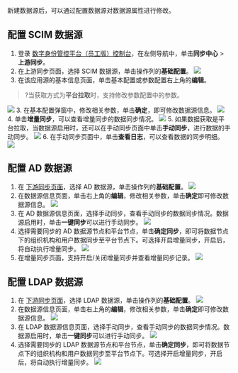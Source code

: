 新建数据源后，可以通过配置数据源对数据源属性进行修改。
​
## 配置 SCIM 数据源
1. 登录 [数字身份管控平台（员工版）控制台](https://console.cloud.tencent.com/eiam)，在左侧导航中，单击**同步中心** > **上游同步**。
1. 在上游同步页面，选择 SCIM 数据源，单击操作列的**基础配置**。
![](https://qcloudimg.tencent-cloud.cn/raw/a69fb49419e252c3031fc8180c324f23.png)
2. 在该应用源的基本信息页面，单击基本配置或参数配置右上角的**编辑**。
>?当获取方式为**平台拉取**时，支持修改参数配置中的参数。
>
![](https://qcloudimg.tencent-cloud.cn/raw/3326a8bd65c5cc741860aa192960a85f.png)
3. 在基本配置弹窗中，修改相关参数，单击**确定**，即可修改数据源信息。
![](https://qcloudimg.tencent-cloud.cn/raw/aad09fb88750ce845beca8d875c6fb96.png)
4. 单击**增量同步**，可以查看增量同步的数据同步情况。
![](https://qcloudimg.tencent-cloud.cn/raw/750a3e276827fb0ba0e19227d9989b79.png)
5. 如果数据获取是平台拉取，当数据源启用时，还可以在手动同步页面中单击**手动同步**，进行数据的手动同步。
![](https://qcloudimg.tencent-cloud.cn/raw/eb1f73827da4b5a44de53b045a18c062.png)
6. 在手动同步页面中，单击**查看日志**，可以查看数据的同步明细。
![](https://qcloudimg.tencent-cloud.cn/raw/27e6eef31f9ea09e067b696233d5ec1b.png)

## 配置 AD 数据源
1. 在 [下游同步页面](https://console.cloud.tencent.com/eiam/sync-center/downstream)，选择 AD 数据源，单击操作列的**基础配置**。
![](https://qcloudimg.tencent-cloud.cn/raw/107fd3443272d82c7ffd21c99d08d657.png)
2. 在数据源信息页面，单击右上角的**编辑**，修改相关参数，单击**确定**即可修改数据源信息。
![](https://qcloudimg.tencent-cloud.cn/raw/df814ebdfa5dee41a126319278276fc9.png)
3. 在 AD 数据源信息页面，选择手动同步，查看手动同步的数据同步情况。数据源启用时，单击**一键同步**可以进行手动同步。
![](https://qcloudimg.tencent-cloud.cn/raw/43f10b1ba36cbf390902b9fc53276196.png)
4. 选择需要同步的 AD 数据源节点和平台节点，单击**确定同步**，即可将数据节点下的组织机构和用户数据同步至平台节点下。可选择开启增量同步，开启后，将自动执行增量同步。
![](https://qcloudimg.tencent-cloud.cn/raw/252d941aa21d7b468616f26ee18fc3b1.png)
5. 在增量同步页面，支持开启/关闭增量同步并查看增量同步记录。
![](https://qcloudimg.tencent-cloud.cn/raw/27b4d7fd63c1b8f1c4b60c6162ece87c.png)


## 配置 LDAP 数据源
1. 在 [下游同步页面](https://console.cloud.tencent.com/eiam/sync-center/downstream)，选择 LDAP 数据源，单击操作列的**基础配置**。
![](https://qcloudimg.tencent-cloud.cn/raw/6e1b1901ef67dfbb09b82abcade90882.png)
2. 在数据源信息页面，单击右上角的**编辑**，修改相关参数，单击**确定**即可修改数据源信息。
![](https://qcloudimg.tencent-cloud.cn/raw/6c1a9ae64fd0d30163715cb4d1906bb0.png)
3. 在 LDAP 数据源信息页面，选择手动同步，查看手动同步的数据同步情况。数据源启用时，单击**一键同步**可以进行手动同步。
![](https://qcloudimg.tencent-cloud.cn/raw/4bdaf32022f651325888999fc779e303.png)
4. 选择需要同步的 LDAP 数据源节点和平台节点，单击**确定同步**，即可将数据节点下的组织机构和用户数据同步至平台节点下。可选择开启增量同步，开启后，将自动执行增量同步。
![](https://qcloudimg.tencent-cloud.cn/raw/11f4602da571972139dd135ab02d0c63.png)
